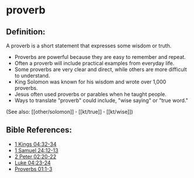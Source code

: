# proverb #

## Definition: ##

A proverb is a short statement that expresses some wisdom or truth.

* Proverbs are powerful because they are easy to remember and repeat.
* Often a proverb will include practical examples from everyday life.
* Some proverbs are very clear and direct, while others are more difficult to understand.
* King Solomon was known for his wisdom and wrote over 1,000 proverbs.
* Jesus often used proverbs or parables when he taught people.
* Ways to translate "proverb" could include, "wise saying" or "true word." 

(See also: [[other/solomon]] **·** [[kt/true]] **·** [[kt/wise]])

## Bible References: ##

* [1 Kings 04:32-34](en/tn/1ki/help/04/32)
* [1 Samuel 24:12-13](en/tn/1sa/help/24/12)
* [2 Peter 02:20-22](en/tn/2pe/help/02/20)
* [Luke 04:23-24](en/tn/luk/help/04/23)
* [Proverbs 01:1-3](en/tn/pro/help/01/01)